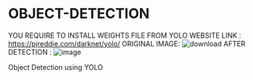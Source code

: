# OBJECT-DETECTION
YOU REQUIRE TO INSTALL WEIGHTS FILE FROM YOLO WEBSITE
LINK : https://pjreddie.com/darknet/yolo/
ORIGINAL IMAGE:
![download](https://user-images.githubusercontent.com/85817414/151334350-3a1d29f4-f719-43ae-92d9-4e1461841617.jpeg)
AFTER DETECTION :
![image](https://user-images.githubusercontent.com/85817414/151333465-052e5a00-0cdd-4431-bdf3-f397e917b73b.png)


Object Detection using YOLO
